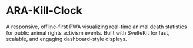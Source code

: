 # ARA-Kill-Clock
A responsive, offline-first PWA visualizing real-time animal death statistics for public animal rights activism events. Built with SvelteKit for fast, scalable, and engaging dashboard-style displays.
